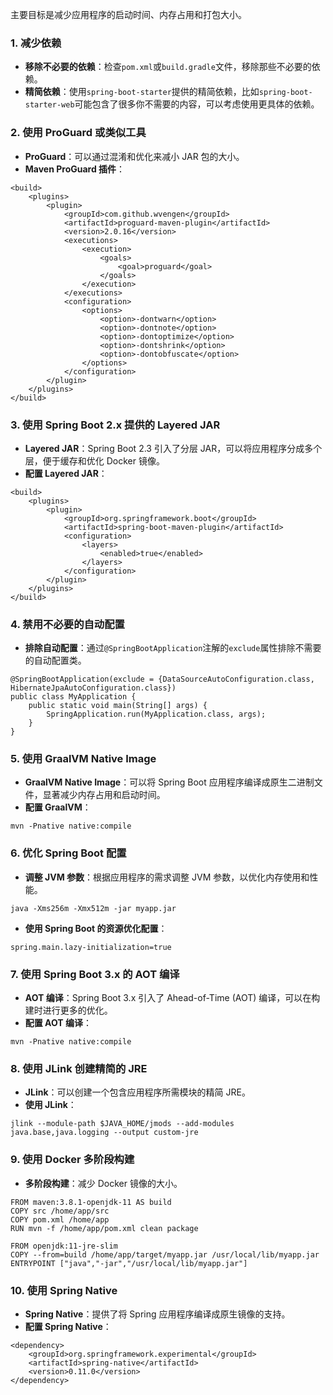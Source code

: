 主要目标是减少应用程序的启动时间、内存占用和打包大小。
### 1. 减少依赖

- **移除不必要的依赖**：检查`pom.xml`或`build.gradle`文件，移除那些不必要的依赖。
- **精简依赖**：使用`spring-boot-starter`提供的精简依赖，比如`spring-boot-starter-web`可能包含了很多你不需要的内容，可以考虑使用更具体的依赖。
### 2. 使用 ProGuard 或类似工具

- **ProGuard**：可以通过混淆和优化来减小 JAR 包的大小。
- **Maven ProGuard 插件**：
```
<build>
    <plugins>
        <plugin>
            <groupId>com.github.wvengen</groupId>
            <artifactId>proguard-maven-plugin</artifactId>
            <version>2.0.16</version>
            <executions>
                <execution>
                    <goals>
                        <goal>proguard</goal>
                    </goals>
                </execution>
            </executions>
            <configuration>
                <options>
                    <option>-dontwarn</option>
                    <option>-dontnote</option>
                    <option>-dontoptimize</option>
                    <option>-dontshrink</option>
                    <option>-dontobfuscate</option>
                </options>
            </configuration>
        </plugin>
    </plugins>
</build>
```
### 3. 使用 Spring Boot 2.x 提供的 Layered JAR

- **Layered JAR**：Spring Boot 2.3 引入了分层 JAR，可以将应用程序分成多个层，便于缓存和优化 Docker 镜像。
- **配置 Layered JAR**：
```
<build>
    <plugins>
        <plugin>
            <groupId>org.springframework.boot</groupId>
            <artifactId>spring-boot-maven-plugin</artifactId>
            <configuration>
                <layers>
                    <enabled>true</enabled>
                </layers>
            </configuration>
        </plugin>
    </plugins>
</build>
```
### 4. 禁用不必要的自动配置

- **排除自动配置**：通过`@SpringBootApplication`注解的`exclude`属性排除不需要的自动配置类。
```
@SpringBootApplication(exclude = {DataSourceAutoConfiguration.class, HibernateJpaAutoConfiguration.class})
public class MyApplication {
    public static void main(String[] args) {
        SpringApplication.run(MyApplication.class, args);
    }
}
```
### 5. 使用 GraalVM Native Image

- **GraalVM Native Image**：可以将 Spring Boot 应用程序编译成原生二进制文件，显著减少内存占用和启动时间。
- **配置 GraalVM**：
```
mvn -Pnative native:compile
```
### 6. 优化 Spring Boot 配置

- **调整 JVM 参数**：根据应用程序的需求调整 JVM 参数，以优化内存使用和性能。
```
java -Xms256m -Xmx512m -jar myapp.jar
```

- **使用 Spring Boot 的资源优化配置**：
```
spring.main.lazy-initialization=true
```
### 7. 使用 Spring Boot 3.x 的 AOT 编译

- **AOT 编译**：Spring Boot 3.x 引入了 Ahead-of-Time (AOT) 编译，可以在构建时进行更多的优化。
- **配置 AOT 编译**：
```
mvn -Pnative native:compile
```
### 8. 使用 JLink 创建精简的 JRE

- **JLink**：可以创建一个包含应用程序所需模块的精简 JRE。
- **使用 JLink**：
```
jlink --module-path $JAVA_HOME/jmods --add-modules java.base,java.logging --output custom-jre
```
### 9. 使用 Docker 多阶段构建

- **多阶段构建**：减少 Docker 镜像的大小。
```
FROM maven:3.8.1-openjdk-11 AS build
COPY src /home/app/src
COPY pom.xml /home/app
RUN mvn -f /home/app/pom.xml clean package

FROM openjdk:11-jre-slim
COPY --from=build /home/app/target/myapp.jar /usr/local/lib/myapp.jar
ENTRYPOINT ["java","-jar","/usr/local/lib/myapp.jar"]
```
### 10. 使用 Spring Native

- **Spring Native**：提供了将 Spring 应用程序编译成原生镜像的支持。
- **配置 Spring Native**：
```
<dependency>
    <groupId>org.springframework.experimental</groupId>
    <artifactId>spring-native</artifactId>
    <version>0.11.0</version>
</dependency>
```
